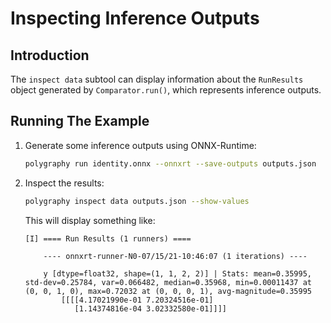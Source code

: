 # Inspecting Inference Outputs


## Introduction

The `inspect data` subtool can display information about the
`RunResults` object generated by `Comparator.run()`, which represents inference outputs.


## Running The Example

1. Generate some inference outputs using ONNX-Runtime:

    ```bash
    polygraphy run identity.onnx --onnxrt --save-outputs outputs.json
    ```

2. Inspect the results:

    ```bash
    polygraphy inspect data outputs.json --show-values
    ```

    This will display something like:

    ```
    [I] ==== Run Results (1 runners) ====

        ---- onnxrt-runner-N0-07/15/21-10:46:07 (1 iterations) ----

        y [dtype=float32, shape=(1, 1, 2, 2)] | Stats: mean=0.35995, std-dev=0.25784, var=0.066482, median=0.35968, min=0.00011437 at (0, 0, 1, 0), max=0.72032 at (0, 0, 0, 1), avg-magnitude=0.35995
            [[[[4.17021990e-01 7.20324516e-01]
               [1.14374816e-04 3.02332580e-01]]]]
    ```
